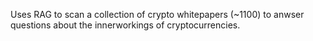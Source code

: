 Uses RAG to scan a collection of crypto whitepapers (~1100) to anwser questions about the innerworkings of cryptocurrencies.

